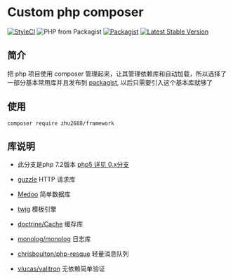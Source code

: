 # Custom php composer
[![StyleCI](https://github.styleci.io/repos/106982497/shield?branch=master)](https://github.com/zhu2688/framework)
![PHP from Packagist](https://img.shields.io/packagist/php-v/zhu2688/framework.svg?style=flat-square)
[![Packagist](https://img.shields.io/packagist/l/zhu2688/framework.svg?style=flat-square)](https://packagist.org/packages/zhu2688/framework)
[![Latest Stable Version](http://img.shields.io/packagist/v/zhu2688/framework.svg?style=flat-square)](https://packagist.org/packages/zhu2688/framework)

## 简介

把 php 项目使用 composer 管理起来，让其管理依赖库和自动加载，所以选择了一部分基本常用库并且发布到 [packagist](https://packagist.org), 以后只需要引入这个基本库就够了

## 使用

```
composer require zhu2688/framework
```

## 库说明
* 此分支是php 7.2版本  [php5 详见 0.x分支](https://github.com/zhu2688/framework/tree/0.x)

* [guzzle](https://github.com/guzzle/guzzle) HTTP 请求库
* [Medoo](https://github.com/catfan/Medoo) 简单数据库
* [twig](https://github.com/twigphp/Twig) 模板引擎
* [doctrine/Cache](https://github.com/doctrine/cache) 缓存库
* [monolog/monolog](https://github.com/Seldaek/monolog) 日志库
* [chrisboulton/php-resque](https://github.com/chrisboulton/php-resque) 轻量消息队列
* [vlucas/valitron](https://github.com/vlucas/valitron) 无依赖简单验证
